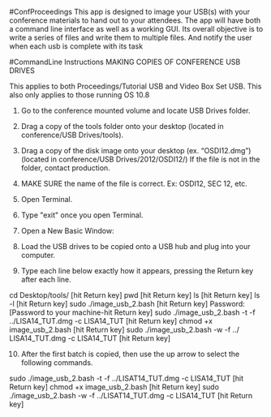#ConfProceedings
This app is designed to image your USB(s) with your conference materials to hand out to your attendees.
The app will have both a command line interface as well as a working GUI.
Its overall objective is to write a series of files and write them to multiple files. And notify the user when each usb is complete with its task


#CommandLine Instructions
MAKING COPIES OF CONFERENCE USB DRIVES

This applies to both Proceedings/Tutorial USB and Video Box Set USB.
This also only applies to those running OS 10.8

1.  Go to the conference mounted volume and locate USB Drives folder.

2.  Drag a copy of the tools folder onto your desktop
     (located in conference/USB Drives/tools).



3. Drag a copy of the disk image onto your desktop (ex. “OSDI12.dmg”)
    (located in conference/USB Drives/2012/OSDI12/)
    If the file is not in the folder, contact production.

4. MAKE SURE the name of the file is correct.
    Ex: OSDI12,  SEC 12, etc.




5. Open Terminal.





6. Type "exit" once you open Terminal.



7.  Open a New Basic Window:





8.  Load the USB drives to be copied onto a USB hub and plug into your computer.

9.  Type each line below exactly how it appears, pressing the Return key after each line.

cd Desktop/tools/       [hit Return key]
pwd     [hit Return key]
ls      [hit Return key]
ls -l   [hit Return key]
sudo ./image_usb_2.bash [hit Return key]
Password:       [Password to your machine-hit Return key]
sudo ./image_usb_2.bash -t -f ../LISA14_TUT.dmg -c LISA14_TUT   [hit Return key]
chmod +x image_usb_2.bash       [hit Return key]
sudo ./image_usb_2.bash -w -f ../ LISA14_TUT.dmg -c LISA14_TUT  [hit Return key]


    
10.  After the first batch is copied, then use the up arrow to select the following commands.

sudo ./image_usb_2.bash -t -f ../LISAT14_TUT.dmg -c LISA14_TUT  [hit Return key]
chmod +x image_usb_2.bash       [hit Return key]
sudo ./image_usb_2.bash -w -f ../LISAT14_TUT.dmg -c LISA14_TUT [hit Return key]
